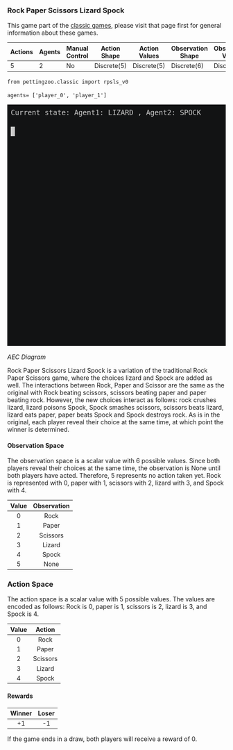 ### Rock Paper Scissors Lizard Spock

This game part of the [classic games](../classic.md), please visit that page first for general information about these games.

| Actions  | Agents  | Manual Control | Action Shape | Action Values | Observation Shape | Observation Values | Num States |
|----------|---------|----------------|--------------|---------------|-------------------|--------------------|------------|
| 5        | 2       | No             | Discrete(5)  | Discrete(5)   | Discrete(6)       | Discrete(6)        | ?          |

`from pettingzoo.classic import rpsls_v0`

`agents= ['player_0', 'player_1']`

![](classic_rpsls.gif)

*AEC Diagram*

Rock Paper Scissors Lizard Spock is a variation of the traditional Rock Paper Scissors game, where the choices lizard and Spock are added as well. The interactions between Rock, Paper and Scissor are the same as the original with Rock beating scissors, scissors beating paper and paper beating rock. However, the new choices interact as follows: rock crushes lizard, lizard poisons Spock, Spock smashes scissors, scissors beats lizard, lizard eats paper, paper beats Spock and Spock destroys rock. As is in the original, each player reveal their choice at the same time, at which point the winner is determined.


#### Observation Space

The observation space is a scalar value with 6 possible values. Since both players reveal their choices at the same time, the observation is None until both players have acted. Therefore, 5 represents no action taken yet. Rock is represented with 0, paper with 1, scissors with 2, lizard with 3, and Spock with 4.

| Value  |  Observation |
| :----: | :---------:  |
| 0      | Rock         |
| 1      | Paper        |
| 2      | Scissors     |
| 3      | Lizard       |
| 4      | Spock        |
| 5      | None         |

### Action Space

The action space is a scalar value with 5 possible values. The values are encoded as follows: Rock is 0, paper is 1, scissors is 2, lizard is 3, and Spock is 4.

| Value  |  Action |
| :----: | :---------:  |
| 0      | Rock         |
| 1      | Paper        |
| 2      | Scissors     |
| 3      | Lizard       |
| 4      | Spock        |

#### Rewards

| Winner | Loser |
| :----: | :---: |
| +1     | -1    |

If the game ends in a draw, both players will receive a reward of 0.